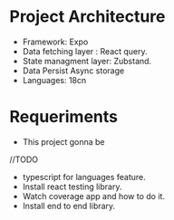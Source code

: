 # Project Architecture

- Framework: Expo
- Data fetching layer : React query.
- State managment layer: Zubstand.
- Data Persist Async storage
- Languages: 18cn

# Requeriments

- This project gonna be

//TODO

- typescript for languages feature.
- Install react testing library.
- Watch coverage app and how to do it.
- Install end to end library.
